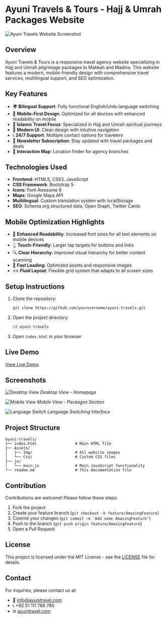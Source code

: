 # Ayuni Travels & Tours - Hajj & Umrah Packages Website

![Ayuni Travels Website Screenshot]([VISIT](https://onlineos1987.github.io/AyuniTravel/Assets/Img/img1.png))

## Overview

Ayuni Travels & Tours is a responsive travel agency website specializing in Hajj and Umrah pilgrimage packages to Makkah and Madina. This website features a modern, mobile-friendly design with comprehensive travel services, multilingual support, and SEO optimization.

## Key Features

- 🌍 **Bilingual Support**: Fully functional English/Urdu language switching
- 📱 **Mobile-First Design**: Optimized for all devices with enhanced readability on mobile
- 🕌 **Islamic Travel Focus**: Specialized in Hajj and Umrah spiritual journeys
- 🎨 **Modern UI**: Clean design with intuitive navigation
- 📞 **24/7 Support**: Multiple contact options for travelers
- 📧 **Newsletter Subscription**: Stay updated with travel packages and deals
- 📍 **Interactive Map**: Location finder for agency branches

## Technologies Used

- **Frontend**: HTML5, CSS3, JavaScript
- **CSS Framework**: Bootstrap 5
- **Icons**: Font Awesome 6
- **Maps**: Google Maps API
- **Multilingual**: Custom translation system with localStorage
- **SEO**: Schema.org structured data, Open Graph, Twitter Cards

## Mobile Optimization Highlights

- 📱 **Enhanced Readability**: Increased font sizes for all text elements on mobile devices
- 👆 **Touch-Friendly**: Larger tap targets for buttons and links
- 🔍 **Clear Hierarchy**: Improved visual hierarchy for better content scanning
- 📶 **Fast Loading**: Optimized assets and responsive images
- ↔️ **Fluid Layout**: Flexible grid system that adapts to all screen sizes

## Setup Instructions

1. Clone the repository:
   ```bash
   git clone https://github.com/yourusername/ayuni-travels.git
   ```

2. Open the project directory:
   ```bash
   cd ayuni-travels
   ```

3. Open `index.html` in your browser

## Live Demo

[View Live Demo](https://onlineos1987.github.io/AyuniTravel/main.html)

## Screenshots

![Desktop View](screenshot-desktop.jpg)
*Desktop View - Homepage*

![Mobile View](screenshot-mobile.jpg)
*Mobile View - Packages Section*

![Language Switch](screenshot-language.jpg)
*Language Switching Interface*

## Project Structure

```
ayuni-travels/
├── index.html                 # Main HTML file
├── Assets/
│   ├── Img/                   # All website images
│   └── Css/                   # Custom CSS files
├── js/
│   └── main.js                # Main JavaScript functionality
└── readme.md                  # This documentation file
```

## Contribution

Contributions are welcome! Please follow these steps:

1. Fork the project
2. Create your feature branch (`git checkout -b feature/AmazingFeature`)
3. Commit your changes (`git commit -m 'Add some AmazingFeature'`)
4. Push to the branch (`git push origin feature/AmazingFeature`)
5. Open a Pull Request

## License

This project is licensed under the MIT License - see the [LICENSE](LICENSE) file for details.

## Contact

For inquiries, please contact us at:
- 📧 info@ayunitravel.com
- 📞 +92 51 111 786 785
- 🌐 [ayunitravel.com](https://www.ayunitravel.com)

